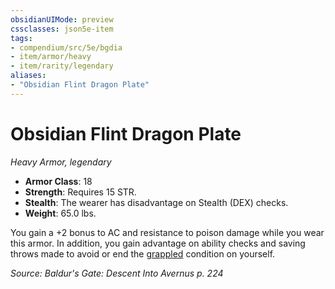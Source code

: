 ```yaml
---
obsidianUIMode: preview
cssclasses: json5e-item
tags:
- compendium/src/5e/bgdia
- item/armor/heavy
- item/rarity/legendary
aliases: 
- "Obsidian Flint Dragon Plate"
---
```

# Obsidian Flint Dragon Plate
*Heavy Armor, legendary*  

- **Armor Class**: 18
- **Strength**: Requires 15 STR.
- **Stealth**: The wearer has disadvantage on Stealth (DEX) checks.
- **Weight**: 65.0 lbs.

You gain a +2 bonus to AC and resistance to poison damage while you wear this armor. In addition, you gain advantage on ability checks and saving throws made to avoid or end the [grappled](/Systems/5e/rules/conditions.md#grappled) condition on yourself.

*Source: Baldur's Gate: Descent Into Avernus p. 224*